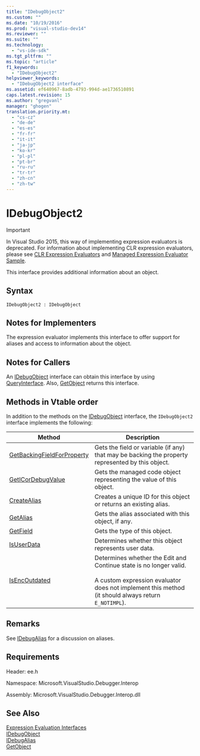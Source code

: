 ```yaml
---
title: "IDebugObject2"
ms.custom: ""
ms.date: "10/19/2016"
ms.prod: "visual-studio-dev14"
ms.reviewer: ""
ms.suite: ""
ms.technology: 
  - "vs-ide-sdk"
ms.tgt_pltfrm: ""
ms.topic: "article"
f1_keywords: 
  - "IDebugObject2"
helpviewer_keywords: 
  - "IDebugObject2 interface"
ms.assetid: ef640967-8adb-4793-994d-ae1736510891
caps.latest.revision: 15
ms.author: "gregvanl"
manager: "ghogen"
translation.priority.mt: 
  - "cs-cz"
  - "de-de"
  - "es-es"
  - "fr-fr"
  - "it-it"
  - "ja-jp"
  - "ko-kr"
  - "pl-pl"
  - "pt-br"
  - "ru-ru"
  - "tr-tr"
  - "zh-cn"
  - "zh-tw"
---
```

# IDebugObject2
> [!IMPORTANT]
>  In Visual Studio 2015, this way of implementing expression evaluators is deprecated. For information about implementing CLR expression evaluators, please see [CLR Expression Evaluators](https://github.com/Microsoft/ConcordExtensibilitySamples/wiki/CLR-Expression-Evaluators) and [Managed Expression Evaluator Sample](https://github.com/Microsoft/ConcordExtensibilitySamples/wiki/Managed-Expression-Evaluator-Sample).  
  
 This interface provides additional information about an object.  
  
## Syntax  
  
```  
IDebugObject2 : IDebugObject  
```  
  
## Notes for Implementers  
 The expression evaluator implements this interface to offer support for aliases and access to information about the object.  
  
## Notes for Callers  
 An [IDebugObject](../extensibility-debugger-reference/idebugobject.md) interface can obtain this interface by using [QueryInterface](../Topic/QueryInterface.md). Also, [GetObject](../extensibility-debugger-reference/idebugalias--getobject.md) returns this interface.  
  
## Methods in Vtable order  
 In addition to the methods on the [IDebugObject](../extensibility-debugger-reference/idebugobject.md) interface, the `IDebugObject2` interface implements the following:  
  
|Method|Description|  
|------------|-----------------|  
|[GetBackingFieldForProperty](../extensibility-debugger-reference/idebugobject2--getbackingfieldforproperty.md)|Gets the field or variable (if any) that may be backing the property represented by this object.|  
|[GetICorDebugValue](../extensibility-debugger-reference/idebugobject2--geticordebugvalue.md)|Gets the managed code object representing the value of this object.|  
|[CreateAlias](../extensibility-debugger-reference/idebugobject2--createalias.md)|Creates a unique ID for this object or returns an existing alias.|  
|[GetAlias](../extensibility-debugger-reference/idebugobject2--getalias.md)|Gets the alias associated with this object, if any.|  
|[GetField](../extensibility-debugger-reference/idebugobject2--getfield.md)|Gets the type of this object.|  
|[IsUserData](../extensibility-debugger-reference/idebugobject2--isuserdata.md)|Determines whether this object represents user data.|  
|[IsEncOutdated](../extensibility-debugger-reference/idebugobject2--isencoutdated.md)|Determines whether the Edit and Continue state is no longer valid.<br /><br /> A custom expression evaluator does not implement this method (it should always return `E_NOTIMPL`).|  
  
## Remarks  
 See [IDebugAlias](../extensibility-debugger-reference/idebugalias.md) for a discussion on aliases.  
  
## Requirements  
 Header: ee.h  
  
 Namespace: Microsoft.VisualStudio.Debugger.Interop  
  
 Assembly: Microsoft.VisualStudio.Debugger.Interop.dll  
  
## See Also  
 [Expression Evaluation Interfaces](../extensibility-debugger-reference/expression-evaluation-interfaces.md)   
 [IDebugObject](../extensibility-debugger-reference/idebugobject.md)   
 [IDebugAlias](../extensibility-debugger-reference/idebugalias.md)   
 [GetObject](../extensibility-debugger-reference/idebugalias--getobject.md)